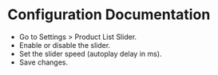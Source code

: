 # Configuration Documentation

- Go to Settings > Product List Slider.
- Enable or disable the slider.
- Set the slider speed (autoplay delay in ms).
- Save changes.
